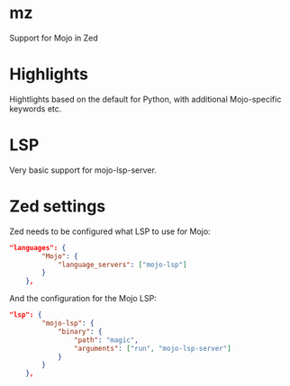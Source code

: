 # mz

Support for Mojo in Zed

# Highlights

Hightlights based on the default for Python, with additional Mojo-specific keywords etc.

# LSP

Very basic support for mojo-lsp-server.

# Zed settings

Zed needs to be configured what LSP to use for Mojo:

```json
"languages": {
        "Mojo": {
            "language_servers": ["mojo-lsp"]
        }
    },
```

And the configuration for the Mojo LSP:

```json
"lsp": {
        "mojo-lsp": {
            "binary": {
                "path": "magic",
                "arguments": ["run", "mojo-lsp-server"]
            }
        }
    },
```
